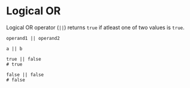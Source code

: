 # Logical OR

Logical OR operator (`||`) returns `true` if atleast one of two values is `true`.

```title="Syntax"
operand1 || operand2
```

```title="Example"
a || b

true || false
# true

false || false
# false
```
